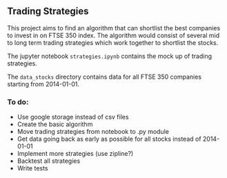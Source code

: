## Trading Strategies

This project aims to find an algorithm that can shortlist the best companies to invest in on FTSE 350 index. The algorithm would consist of several mid to long term trading strategies which work together to shortlist the stocks.

The jupyter notebook `strategies.ipynb` contains the mock up of trading strategies. 

The `data_stocks` directory contains data for all FTSE 350 companies starting from 2014-01-01.

### To do:
- Use google storage instead of csv files
- Create the basic algorithm
- Move trading strategies from notebook to .py module
- Get data going back as early as possible for all stocks instead of 2014-01-01
- Implement more strategies (use zipline?)
- Backtest all strategies
- Write tests


